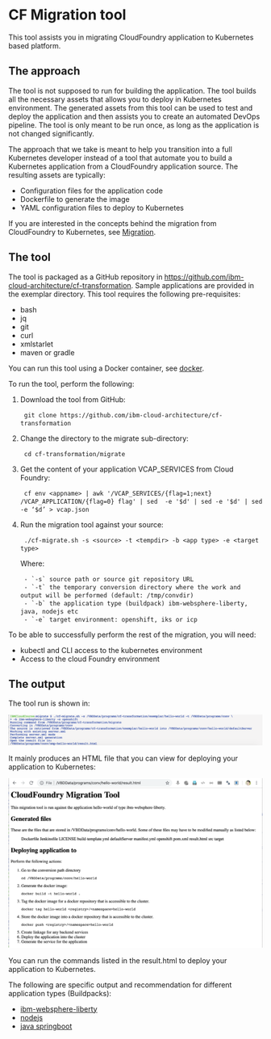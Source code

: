 # CF Migration tool

This tool assists you in migrating CloudFoundry application to Kubernetes based platform.

## The approach

The tool is not supposed to run for building the application. The tool builds all the necessary assets that allows you to deploy in Kubernetes environment. The generated assets from this tool can be used to test and deploy the application and then assists you to create an automated DevOps pipeline. The tool is only meant to be run once, as long as the application is not changed significantly.

The approach that we take is meant to help you transition into a full Kubernetes developer instead of a tool that automate you to build a Kubernetes application from a CloudFoundry application source. The resulting assets are typically:

- Configuration files for the application code
- Dockerfile to generate the image
- YAML configuration files to deploy to Kubernetes

If you are interested in the concepts behind the migration from CloudFoundry to Kubernetes, see [Migration](migration.md).

## The tool

The tool is packaged as a GitHub repository in https://github.com/ibm-cloud-architecture/cf-transformation. Sample applications are provided in the exemplar directory. This tool requires the following pre-requisites:

- bash
- jq
- git
- curl
- xmlstarlet
- maven or gradle

You can run this tool using a Docker container, see [docker](docker.md).

To run the tool, perform the following:

1. Download the tool from GitHub:

		git clone https://github.com/ibm-cloud-architecture/cf-transformation

2. Change the directory to the migrate sub-directory:

		cd cf-transformation/migrate

3. Get the content of your application VCAP_SERVICES from Cloud Foundry:

		cf env <appname> | awk '/VCAP_SERVICES/{flag=1;next} /VCAP_APPLICATION/{flag=0} flag' | sed  -e '$d' | sed -e '$d' | sed -e ‘$d’ > vcap.json

3. Run the migration tool against your source:

		./cf-migrate.sh -s <source> -t <tempdir> -b <app type> -e <target type>

	Where:

		- `-s` source path or source git repository URL
		- `-t` the temporary conversion directory where the work and output will be performed (default: /tmp/convdir)
		- `-b` the application type (buildpack) ibm-websphere-liberty, java, nodejs etc
		- `-e` target environment: openshift, iks or icp


To be able to successfully perform the rest of the migration, you will need:

- kubectl and CLI access to the kubernetes environment
- Access to the cloud Foundry environment

## The output

The tool run is shown in:

![Tool run](docs/images/toolrun.PNG)

It mainly produces an HTML file that you can view for deploying your application to Kubernetes:

![HTML result](docs/images/result.PNG)


You can run the commands listed in the result.html to deploy your application to Kubernetes.

The following are specific output and recommendation for different application types (Buildpacks):

- [ibm-websphere-liberty](docs/liberty.md)
- [nodejs](docs/nodejs.md)
- [java springboot](docs/java.md)
